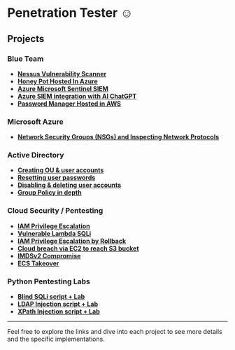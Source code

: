 # Penetration Tester ☺

## Projects

### Blue Team
- **[Nessus Vulnerability Scanner](https://github.com/ali0999109/nessus)**
- **[Honey Pot Hosted In Azure](https://github.com/ali0999109/Honeypot)**
- **[Azure Microsoft Sentinel SIEM](https://github.com/ali0999109/Microsoft)**
- **[Azure SIEM integration with AI ChatGPT](https://github.com/ali0999109/chatgpt)**
- **[Password Manager Hosted in AWS](https://github.com/ali0999109/Password)**

### Microsoft Azure
- **[Network Security Groups (NSGs) and Inspecting Network Protocols](https://github.com/ali0999109/configure-ad)**

### Active Directory
- **[Creating OU & user accounts](https://github.com/ali0999109/New-users)**
- **[Resetting user passwords](https://github.com/ali0999109/userpassword)**
- **[Disabling & deleting user accounts](https://github.com/ali0999109/Disabling)**
- **[Group Policy in depth](https://github.com/ali0999109/CreatingGroupPolicy)**

### Cloud Security / Pentesting
- **[IAM Privilege Escalation](https://github.com/ali0999109/amplify)**
- **[Vulnerable Lambda SQLi](https://github.com/ali0999109/amplify)**
- **[IAM Privilege Escalation by Rollback](https://github.com/ali0999109/amplify)**
- **[Cloud breach via EC2 to reach S3 bucket](https://github.com/ali0999109/amplify)**
- **[IMDSv2 Compromise](https://github.com/ali0999109/amplify)**
- **[ECS Takeover](https://github.com/ali0999109/amplify)**

### Python Pentesting Labs
- **[Blind SQLi script + Lab](https://github.com/ali0999109/todo-app)**
- **[LDAP Injection script + Lab](https://github.com/ali0999109/WeatherForecast)**
- **[XPath Injection script + Lab](https://github.com/ali0999109/Webcam)**

---

Feel free to explore the links and dive into each project to see more details and the specific implementations.

